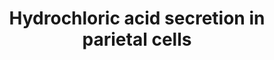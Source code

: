 ---
annotations:
- id: CL:0000162
  parent: animal cell
  type: Cell Type Ontology
  value: parietal cell
- id: PW:0001103
  parent: regulatory pathway
  type: Pathway Ontology
  value: acid-base homeostasis pathway
authors:
- Mkutmon
- Lindarieswijk
- MaintBot
- Eweitz
description: Gastric parietal cells are stomach epithelial cells. They secrete gastric
  acid and intrinsic factor. This pathway is primarily based on https://en.wikipedia.org/wiki/Parietal_cell
last-edited: 2021-05-21
organisms:
- Bos taurus
redirect_from:
- /index.php/Pathway:WP3204
- /instance/WP3204
- /instance/WP3204_rr117598
revision: r117598
schema-jsonld:
- '@context': https://schema.org/
  '@id': https://wikipathways.github.io/pathways/WP3204.html
  '@type': Dataset
  creator:
    '@type': Organization
    name: WikiPathways
  description: Gastric parietal cells are stomach epithelial cells. They secrete gastric
    acid and intrinsic factor. This pathway is primarily based on https://en.wikipedia.org/wiki/Parietal_cell
  keywords:
  - ATP4A
  - Acetylcholine
  - Bicarbonate ion
  - CCKBR
  - CHRM1
  - Carbon dioxide
  - Chloride ion
  - GAST
  - HRH2
  - Histamine
  - Hydrogen
  - Potassium
  - Water
  - Zinc
  license: CC0
  name: Hydrochloric acid secretion in parietal cells
seo: CreativeWork
title: Hydrochloric acid secretion in parietal cells
wpid: WP3204
---